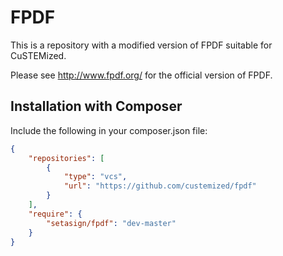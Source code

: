 # FPDF

This is a repository with a modified version of FPDF suitable for CuSTEMized.

Please see <http://www.fpdf.org/> for the official version of FPDF.

## Installation with Composer

Include the following in your composer.json file:

```json
{
    "repositories": [
        {
            "type": "vcs",
            "url": "https://github.com/custemized/fpdf"
        }
    ],
    "require": {
        "setasign/fpdf": "dev-master"
    }
}
```
